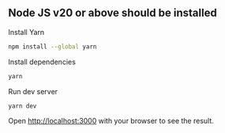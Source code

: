 ## Node JS v20 or above should be installed

Install Yarn
```bash
npm install --global yarn
```

Install dependencies
```bash
yarn
```

Run dev server
```bash
yarn dev
```

Open [http://localhost:3000](http://localhost:3000) with your browser to see the result.

